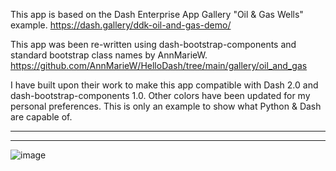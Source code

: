 
This app is based on the Dash Enterprise App Gallery "Oil & Gas Wells" example. 
https://dash.gallery/ddk-oil-and-gas-demo/

This app was been re-written using dash-bootstrap-components and standard bootstrap class names by AnnMarieW.
https://github.com/AnnMarieW/HelloDash/tree/main/gallery/oil_and_gas

I have built upon their work to make this app compatible with Dash 2.0 and dash-bootstrap-components 1.0. Other colors have been updated for my personal preferences. This is only an example to show what Python & Dash are capable of. 

----
----
![image](https://github.com/AustinCaudill/laredo-dashboard-example/blob/main/screenshot.png)
